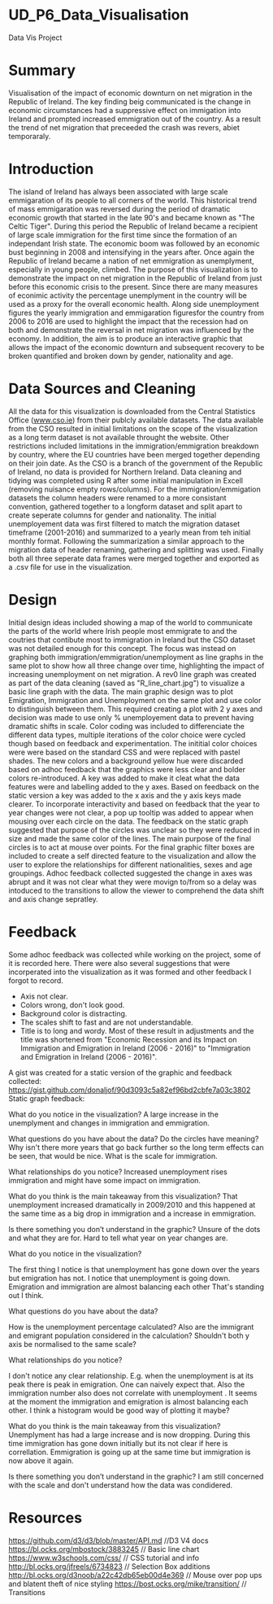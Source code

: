 # UD_P6_Data_Visualisation
Data Vis Project

# Summary

Visualisation of the impact of economic downturn on net migration in the Republic of Ireland. 
The key finding beig communicated is the change in economic circumstances had a suppressive effect on immigation into Ireland and prompted increased emmigration out of the country. 
As a result the trend of net migration that preceeded the crash was revers, abiet temporaraly.

# Introduction

The island of Ireland has always been associated with large scale emmigaration of its people to all corners of the world. 
This historical trend of mass emmigaration was reversed during the period of dramatic economic growth that started in the late 90's and became known as "The Celtic Tiger".
During this period the Republic of Ireland became a recipient of large scale immigration for the first time since the formation of an independant Irish state.
The economic boom was followed by an economic bust beginning in 2008 and intensifying in the years after. 
Once again the Republic of Ireland became a nation of net emmigration as unemplyment, especially in young people, climbed. The purpose of this visualization is to 
demonstrate the impact on net migration in the Republic of Ireland from just before this economic crisis to the present. Since there are many measures of econimic activity the
percentage unemplyment in the country will be used as a proxy for the overall economic health. Along side unemployment figures the yearly immigration and emmigaration figuresfor the 
country from 2006 to 2016 are used to highlight the impact that the recession had on both and demonstrate the reversal in net migration was influenced by the economy.
In addition, the aim is to produce an interactive graphic that allows the impact of the economic downturn and subsequent recovery to be broken quantified and broken down by gender, nationality and age.

# Data Sources and Cleaning

All the data for this visualization is downloaded from the Central Statistics Office (www.cso.ie) from their publcly available datasets. 
The data available from the CSO resulted in initial limitations on the scope of the visualization as a long term dataset is not available throught the website. Other restrictions included limitations in the immigration/emmigration breakdown by country, where the EU countries have been merged together depending on their join date. 
As the CSO is a branch of the government of the Republic of Ireland, no data is provided for Northern Ireland.
Data cleaning and tidying was completed using R after some initial manipulation in Excell (removing nuisance empty rows/columns). For the immigration/emmigation datasets the
column headers were renamed to a more consistant convention, gathered together to a longform dataset and split apart to create seperate columns for gender and nationality.
The initial unemployement data was first filtered to match the migration dataset timeframe (2001-2016) and summarized to a yearly mean from teh initial monthly format. 
Following the summarization a similar approach to the migration data of header renaming, gathering and splitting was used. 
Finally both all three seperate data frames were merged together and exported as a .csv file for use in the visualization.

# Design

Initial design ideas included showing a map of the world to communicate the parts of the world where Irish people most emmigrate to and the coutries that contibute most to immigration in Ireland but the CSO dataset was not detailed enough for this concept. 
The focus was instead on graphing both immigration/emmigration/unemployment as line graphs in the same plot to show how all three change over time, highlighting the impact of increasing unemployment on net migration. 
A rev0 line graph was created as part of the data cleaning (saved as "R_line_chart.jpg") to visualize a basic line graph with the data.
The main graphic design was to plot Emigration, Immigration and Unemployment on the same plot and use color to distinguish between them. 
This required creating a plot with 2 y axes and decision was made to use only % unemployement data to prevent having dramatic shifts in scale. 
Color coding was included to differenciate the different data types, multiple iterations of the color choice were cycled though based on feedback and experimentation. The inititial color choices were were based on the standard CSS and were replaced with pastel shades. 
The new colors and a background yellow hue were discarded based on adhoc feedback that the graphics were less clear and bolder colors re-introduced. A key was added to make it cleat what the data features were and labelling added to the y axes. 
Based on feedback on the static version a key was added to the x axis and the y axis keys made clearer.
To incorporate interactivity and based on feedback that the year to year changes were not clear, a pop up tooltip was added to appear when mousing over each circle on the data. The feedback on the static graph suggested that purpose of the circles was unclear so they were reduced in size and made the same color of the lines. The main purpose of the final circles is to act at mouse over points.
For the final graphic filter boxes are included to create a self directed feature to the visualization and allow the user to explore the relationships for different nationalities, sexes and age groupings.
Adhoc feedback collected suggested the change in axes was abrupt and it was not clear what they were movign to/from so a delay was intoduced to the transitions to allow the viewer to comprehend the data shift and axis change sepratley.


# Feedback

Some adhoc feedback was collected while working on the project, some of it is recorded here. There were also several suggestions that were incorperated into the visualization as it was formed and other feedback I forgot to record.
- Axis not clear.
- Colors wrong, don't look good.
- Background color is distracting.
- The scales shift to fast and are not understandable.
- Title is to long and wordy.
Most of these result in adjustments and the title was shortened from "Economic Recession and its Impact on Immigration and Emigration in Ireland (2006 - 2016)" to "Immigration and Emigration in Ireland (2006 - 2016)".


A gist was created for a static version of the graphic and feedback collected: https://gist.github.com/donaljof/90d3093c5a82ef96bd2cbfe7a03c3802
Static graph feedback:

What do you notice in the visualization?
A large increase in the unemplyment and changes in immigration and emmigration.

What questions do you have about the data?
Do the circles have meaning? Why isn't there more years that go back further so the long term effects can be seen, that would be nice.
What is the scale for immigration.

What relationships do you notice?
Increased unemployment rises immigration and might have some impact on immigration.

What do you think is the main takeaway from this visualization?
That unemployment increased dramatically in 2009/2010 and this happened at the same time as a big drop in immigration and a increase in emmigration. 

Is there something you don’t understand in the graphic?
Unsure of the dots and what they are for. Hard to tell what year on year changes are.

What do you notice in the visualization?

The first thing I notice is that unemployment has gone down  over the years but emigration has not.
I notice that unemployment is going down. Emigration and immigration are almost balancing each other
That's standing out I think.

What questions do you have about the data?

How is the unemployment percentage calculated? Also are the immigrant and emigrant population considered in the calculation?
Shouldn't both y axis be normalised to the same scale?

What relationships do you notice?

I don't notice any clear relationship. E.g. when the unemployment is at its peak there is peak in emigration. One can naively expect that. Also the immigration number also does not correlate with unemployment .
It seems at the moment the immigration and emigration is almost balancing each other. I think a histogram would be good way of plotting it maybe?

What do you think is the main takeaway from this visualization?
Unemplyment has had a large increase and is now dropping. During this time immigration has gone down initially but its not clear if here is correllation. Emmigration is going up at the same time but immigration is now above it again.

Is there something you don’t understand in the graphic?
I am still concerned with the scale and don't understand how the data was condidered.

# Resources

https://github.com/d3/d3/blob/master/API.md //D3 V4 docs
https://bl.ocks.org/mbostock/3883245 // Basic line chart
https://www.w3schools.com/css/ // CSS tutorial and info
http://bl.ocks.org/jfreels/6734823 // Selection Box additions
http://bl.ocks.org/d3noob/a22c42db65eb00d4e369 // Mouse over pop ups and blatent theft of nice styling
https://bost.ocks.org/mike/transition/ // Transitions
